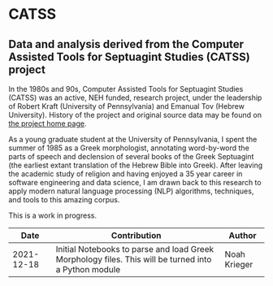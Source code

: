 # CATSS
## Data and analysis derived from the Computer Assisted Tools for Septuagint Studies (CATSS) project

In the 1980s and 90s, Computer Assisted Tools for Septuagint Studies (CATSS) was an active, NEH funded, research project, 
under the leadership of Robert Kraft (University of Pennsylvania) and Emanual Tov (Hebrew University).  History of the project and original
source data may be found on <a href='http://ccat.sas.upenn.edu/rak/catss.html'>the project home page</a>.

As a young graduate student at the University of Pennsylvania, I spent the summer of 1985 as a Greek morphologist, annotating word-by-word the parts of speech and declension  of several books of the Greek Septuagint (the earliest extant translation of the Hebrew Bible into Greek).  After leaving the academic study of religion and having enjoyed a 35 year career in software engineering and data science, I am drawn back to this research to apply modern natural language processing (NLP) algorithms, techniques, and tools to this amazing corpus.  

This is a work in progress.  

| Date | Contribution | Author |
| -------- | --------- | ------- |
| 2021-12-18| Initial Notebooks to parse and load Greek Morphology files.  This will be turned into a Python module|Noah Krieger|
